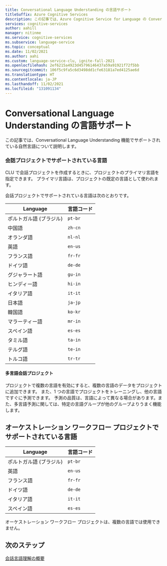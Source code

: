 ```yaml
---
title: Conversational Language Understanding の言語サポート
titleSuffix: Azure Cognitive Services
description: この記事では、Azure Cognitive Service for Language の Conversational Language Understanding 機能でサポートされている自然言語について説明します。
services: cognitive-services
author: aahill
manager: nitinme
ms.service: cognitive-services
ms.subservice: language-service
ms.topic: conceptual
ms.date: 11/02/2021
ms.author: aahi
ms.custom: language-service-clu, ignite-fall-2021
ms.openlocfilehash: 2ef6215a4923d45796146437a59a91921f72f5bb
ms.sourcegitcommit: 106f5c9fa5c6d3498dd1cfe63181a7ed4125ae6d
ms.translationtype: HT
ms.contentlocale: ja-JP
ms.lasthandoff: 11/02/2021
ms.locfileid: "131091134"
---
```

# <a name="conversational-language-understanding-language-support"></a>Conversational Language Understanding の言語サポート 

この記事では、Conversational Language Understanding 機能でサポートされている自然言語について説明します。

### <a name="supported-languages-for-conversation-projects"></a>会話プロジェクトでサポートされている言語

CLU で会話プロジェクトを作成するときに、プロジェクトのプライマリ言語を指定できます。 プライマリ言語は、プロジェクトの既定の言語として使われます。

会話プロジェクトでサポートされている言語は次のとおりです。

| **Language** | **言語コード** |
| --- | --- |
| ポルトガル語 (ブラジル) | `pt-br` |
| 中国語 | `zh-cn` |
| オランダ語 | `nl-nl` |
| 英語 | `en-us` |
| フランス語 | `fr-fr` |
| ドイツ語 | `de-de` |
| グジャラート語 | `gu-in` |
| ヒンディー語 | `hi-in` |
| イタリア語 | `it-it` |
| 日本語 | `ja-jp` |
| 韓国語 | `ko-kr` |
| マラーティー語 | `mr-in` |
| スペイン語 | `es-es` |
| タミル語 | `ta-in` |
| テルグ語 | `te-in` |
| トルコ語 | `tr-tr` |

#### <a name="multilingual-conversation-projects"></a>多言語会話プロジェクト

プロジェクトで複数の言語を有効にすると、複数の言語のデータをプロジェクトに追加できます。 また、1 つの言語でプロジェクトをトレーニングし、他の言語ですぐに予測できます。 予測の品質は、言語によって異なる場合があります。また、多言語予測に関しては、特定の言語グループが他のグループよりうまく機能します。


## <a name="supported-languages-for-orchestration-workflow-projects"></a>オーケストレーション ワークフロー プロジェクトでサポートされている言語

|Language| 言語コード |
|---|---|
| ポルトガル語 (ブラジル) | `pt-br` |
| 英語 | `en-us` |
| フランス語 | `fr-fr` |
| ドイツ語 | `de-de` |
| イタリア語 | `it-it` |
| スペイン語 | `es-es` |

オーケストレーション ワークフロー プロジェクトは、複数の言語では使用できません。

## <a name="next-steps"></a>次のステップ

[会話言語理解の概要](overview.md)
